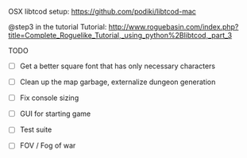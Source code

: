 OSX libtcod setup: https://github.com/podiki/libtcod-mac

@step3 in the tutorial
Tutorial: http://www.roguebasin.com/index.php?title=Complete_Roguelike_Tutorial,_using_python%2Blibtcod,_part_3

TODO
- [ ] Get a better square font that has only necessary characters
- [ ] Clean up the map garbage, externalize dungeon generation
- [ ] Fix console sizing
- [ ] GUI for starting game
- [ ] Test suite
- [ ] FOV / Fog of war

